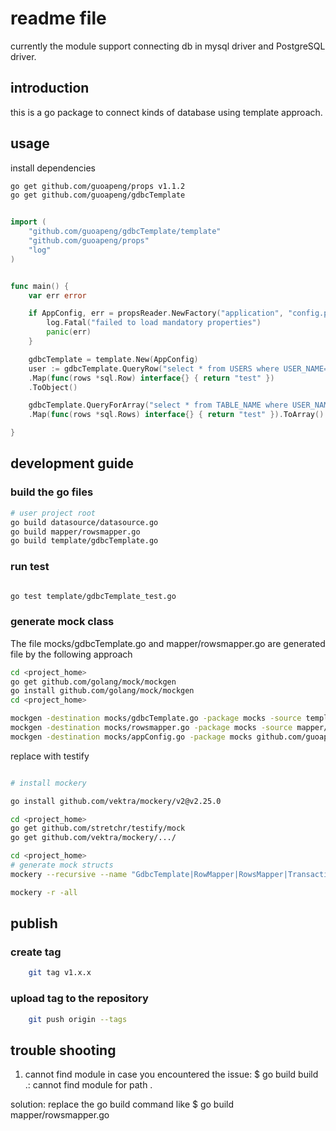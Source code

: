# readme file

currently the module support connecting db in mysql driver and PostgreSQL driver.

## introduction

this is a go package to connect kinds of database using template approach.

## usage

install dependencies

```bash
go get github.com/guoapeng/props v1.1.2
go get github.com/guoapeng/gdbcTemplate

```

```go

import (
    "github.com/guoapeng/gdbcTemplate/template"
    "github.com/guoapeng/props"
    "log"
)


func main() {
    var err error

    if AppConfig, err = propsReader.NewFactory("application", "config.properties").New(); err != nil {
        log.Fatal("failed to load mandatory properties")
        panic(err)
    }

    gdbcTemplate = template.New(AppConfig)
    user := gdbcTemplate.QueryRow("select * from USERS where USER_NAME=?", "your_name")
    .Map(func(rows *sql.Row) interface{} { return "test" })
    .ToObject()

    gdbcTemplate.QueryForArray("select * from TABLE_NAME where USER_NAME=?", "your_name")
    .Map(func(rows *sql.Rows) interface{} { return "test" }).ToArray()

}
```

## development guide

### build the go files

```bash
# user project root
go build datasource/datasource.go
go build mapper/rowsmapper.go
go build template/gdbcTemplate.go
```

### run test

```bash

go test template/gdbcTemplate_test.go

```

### generate mock class

The file mocks/gdbcTemplate.go  and mapper/rowsmapper.go
are generated file by the following approach  

```bash
cd <project_home>
go get github.com/golang/mock/mockgen
go install github.com/golang/mock/mockgen
cd <project_home>

mockgen -destination mocks/gdbcTemplate.go -package mocks -source template/gdbcTemplate.go
mockgen -destination mocks/rowsmapper.go -package mocks -source mapper/rowsmapper.go
mockgen -destination mocks/appConfig.go -package mocks github.com/guoapeng/props AppConfigProperties

```

replace with testify

```bash

# install mockery

go install github.com/vektra/mockery/v2@v2.25.0

cd <project_home>
go get github.com/stretchr/testify/mock
go get github.com/vektra/mockery/.../

cd <project_home>
# generate mock structs
mockery --recursive --name "GdbcTemplate|RowMapper|RowsMapper|Transaction|DataSource|ConnManager"

mockery -r -all

```

## publish

### create tag

```bash
    git tag v1.x.x
```

### upload tag to the repository

```bash
    git push origin --tags
```

## trouble shooting

1. cannot find module
in case you encountered the issue:
$ go build
build .: cannot find module for path .

solution:
replace the go build command like
$ go build mapper/rowsmapper.go
